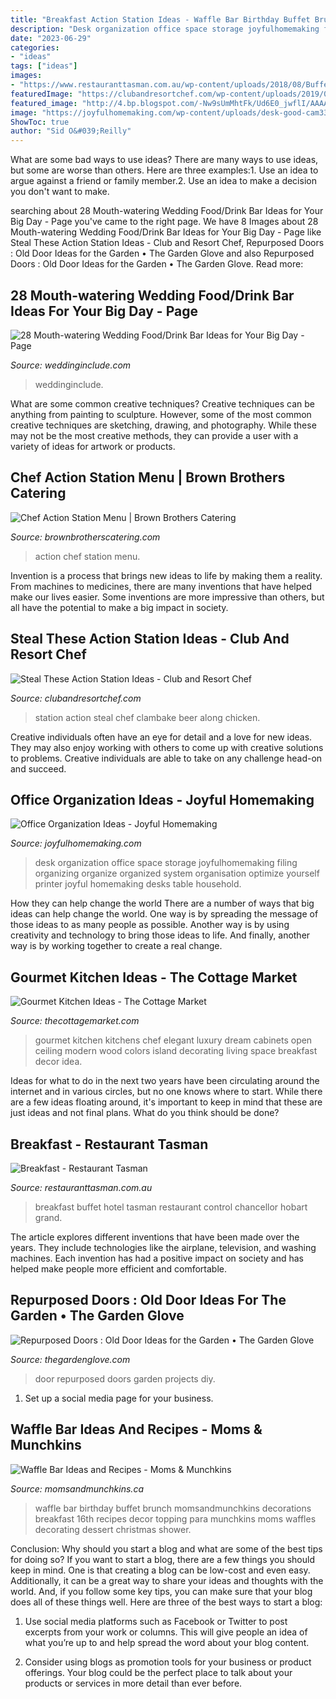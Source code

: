 ```yaml
---
title: "Breakfast Action Station Ideas - Waffle Bar Birthday Buffet Brunch Momsandmunchkins Decorations Breakfast 16th Recipes Decor Topping Para Munchkins Moms Waffles Decorating Dessert Christmas Shower"
description: "Desk organization office space storage joyfulhomemaking filing organizing organize organized system organisation optimize yourself printer joyful homemaking desks table household"
date: "2023-06-29"
categories:
- "ideas"
tags: ["ideas"]
images:
- "https://www.restauranttasman.com.au/wp-content/uploads/2018/08/Buffet-Breakfast.jpg"
featuredImage: "https://clubandresortchef.com/wp-content/uploads/2019/02/IMG_2523-e1551706115396.jpg"
featured_image: "http://4.bp.blogspot.com/-Nw9sUmMhtFk/Ud6E0_jwflI/AAAAAAAAnC0/V_CgY0ri7Vw/s1600/gourmetkitchen3.jpg"
image: "https://joyfulhomemaking.com/wp-content/uploads/desk-good-cam33.jpg"
ShowToc: true
author: "Sid O&#039;Reilly"
---
```



What are some bad ways to use ideas?
There are many ways to use ideas, but some are worse than others. Here are three examples:1. Use an idea to argue against a friend or family member.2. Use an idea to make a decision you don't want to make.
	

		
searching about 28 Mouth-watering Wedding Food/Drink Bar Ideas for Your Big Day - Page you've came to the right page. We have 8 Images about 28 Mouth-watering Wedding Food/Drink Bar Ideas for Your Big Day - Page like Steal These Action Station Ideas - Club and Resort Chef, Repurposed Doors : Old Door Ideas for the Garden • The Garden Glove and also Repurposed Doors : Old Door Ideas for the Garden • The Garden Glove. Read more:
		
    
## 28 Mouth-watering Wedding Food/Drink Bar Ideas For Your Big Day - Page

<img loading=lazy src="https://www.weddinginclude.com/wp-content/uploads/2017/05/Food-Station-Ideas-Your-Guests-Will-Drool-Over.jpg" onerror="this.onerror=null;this.src='https://tse2.mm.bing.net/th?id=OIP.5OyvEMONTWfi-WZihH7qIwHaKS&amp;pid=15.1';" alt="28 Mouth-watering Wedding Food/Drink Bar Ideas for Your Big Day - Page">

_Source: weddinginclude.com_

>weddinginclude. 

	

What are some common creative techniques?
Creative techniques can be anything from painting to sculpture. However, some of the most common creative techniques are sketching, drawing, and photography. While these may not be the most creative methods, they can provide a user with a variety of ideas for artwork or products.

    
## Chef Action Station Menu | Brown Brothers Catering

<img loading=lazy src="http://brownbrotherscatering.com/wp-content/uploads/2017/10/wtw_391-1.jpg" onerror="this.onerror=null;this.src='https://tse1.mm.bing.net/th?id=OIP.CK7vSpRhCwXUA5eRYTbsOwHaIW&amp;pid=15.1';" alt="Chef Action Station Menu | Brown Brothers Catering">

_Source: brownbrotherscatering.com_

>action chef station menu. 

	

Invention is a process that brings new ideas to life by making them a reality. From machines to medicines, there are many inventions that have helped make our lives easier. Some inventions are more impressive than others, but all have the potential to make a big impact in society.

    
## Steal These Action Station Ideas - Club And Resort Chef

<img loading=lazy src="https://clubandresortchef.com/wp-content/uploads/2019/02/IMG_2523-e1551706115396.jpg" onerror="this.onerror=null;this.src='https://tse4.mm.bing.net/th?id=OIP.S-AZyWc0OVwfO1qjI_pOLQHaJ4&amp;pid=15.1';" alt="Steal These Action Station Ideas - Club and Resort Chef">

_Source: clubandresortchef.com_

>station action steal chef clambake beer along chicken. 

	

Creative individuals often have an eye for detail and a love for new ideas. They may also enjoy working with others to come up with creative solutions to problems. Creative individuals are able to take on any challenge head-on and succeed.

    
## Office Organization Ideas - Joyful Homemaking

<img loading=lazy src="https://joyfulhomemaking.com/wp-content/uploads/desk-good-cam33.jpg" onerror="this.onerror=null;this.src='https://tse4.mm.bing.net/th?id=OIP.Ps_lMLy2oSL-b80IuR_dmQHaLJ&amp;pid=15.1';" alt="Office Organization Ideas - Joyful Homemaking">

_Source: joyfulhomemaking.com_

>desk organization office space storage joyfulhomemaking filing organizing organize organized system organisation optimize yourself printer joyful homemaking desks table household. 

	

How they can help change the world
There are a number of ways that big ideas can help change the world. One way is by spreading the message of those ideas to as many people as possible. Another way is by using creativity and technology to bring those ideas to life. And finally, another way is by working together to create a real change.

    
## Gourmet Kitchen Ideas - The Cottage Market

<img loading=lazy src="http://4.bp.blogspot.com/-Nw9sUmMhtFk/Ud6E0_jwflI/AAAAAAAAnC0/V_CgY0ri7Vw/s1600/gourmetkitchen3.jpg" onerror="this.onerror=null;this.src='https://tse3.mm.bing.net/th?id=OIP.0DVi5huOaX-aSzQWwE3HbwHaLH&amp;pid=15.1';" alt="Gourmet Kitchen Ideas - The Cottage Market">

_Source: thecottagemarket.com_

>gourmet kitchen kitchens chef elegant luxury dream cabinets open ceiling modern wood colors island decorating living space breakfast decor idea. 

	

Ideas for what to do in the next two years have been circulating around the internet and in various circles, but no one knows where to start. While there are a few ideas floating around, it's important to keep in mind that these are just ideas and not final plans. What do you think should be done?

    
## Breakfast - Restaurant Tasman

<img loading=lazy src="https://www.restauranttasman.com.au/wp-content/uploads/2018/08/Buffet-Breakfast.jpg" onerror="this.onerror=null;this.src='https://tse3.mm.bing.net/th?id=OIP.4xGYGTD2yzbAc28rLRQDXQHaLH&amp;pid=15.1';" alt="Breakfast - Restaurant Tasman">

_Source: restauranttasman.com.au_

>breakfast buffet hotel tasman restaurant control chancellor hobart grand. 

	

The article explores different inventions that have been made over the years. They include technologies like the airplane, television, and washing machines. Each invention has had a positive impact on society and has helped make people more efficient and comfortable.

    
## Repurposed Doors : Old Door Ideas For The Garden • The Garden Glove

<img loading=lazy src="https://www.thegardenglove.com/wp-content/uploads/2014/02/0c39c84428dc6366851c15d5fa48e05c.jpg" onerror="this.onerror=null;this.src='https://tse1.mm.bing.net/th?id=OIP.D5JrrdWDXcN_-s3wnHW2fwAAAA&amp;pid=15.1';" alt="Repurposed Doors : Old Door Ideas for the Garden • The Garden Glove">

_Source: thegardenglove.com_

>door repurposed doors garden projects diy. 

	

1. Set up a social media page for your business.

    
## Waffle Bar Ideas And Recipes - Moms &amp; Munchkins

<img loading=lazy src="https://www.momsandmunchkins.ca/wp-content/uploads/2017/10/waffle-bar-ideas.jpg" onerror="this.onerror=null;this.src='https://tse2.mm.bing.net/th?id=OIP.HVdPHxjDkZunQWDongCrhgHaLi&amp;pid=15.1';" alt="Waffle Bar Ideas and Recipes - Moms &amp; Munchkins">

_Source: momsandmunchkins.ca_

>waffle bar birthday buffet brunch momsandmunchkins decorations breakfast 16th recipes decor topping para munchkins moms waffles decorating dessert christmas shower. 

	

Conclusion: Why should you start a blog and what are some of the best tips for doing so?
If you want to start a blog, there are a few things you should keep in mind. One is that creating a blog can be low-cost and even easy. Additionally, it can be a great way to share your ideas and thoughts with the world. And, if you follow some key tips, you can make sure that your blog does all of these things well. Here are three of the best ways to start a blog:
1. Use social media platforms such as Facebook or Twitter to post excerpts from your work or columns. This will give people an idea of what you’re up to and help spread the word about your blog content.

2. Consider using blogs as promotion tools for your business or product offerings. Your blog could be the perfect place to talk about your products or services in more detail than ever before.

